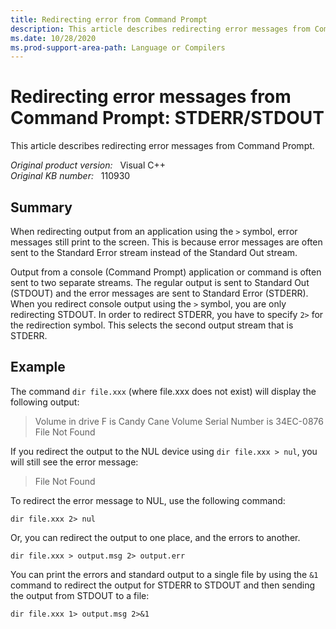 ```yaml
---
title: Redirecting error from Command Prompt
description: This article describes redirecting error messages from Command Prompt.
ms.date: 10/28/2020
ms.prod-support-area-path: Language or Compilers
---
```

# Redirecting error messages from Command Prompt: STDERR/STDOUT

This article describes redirecting error messages from Command Prompt.

_Original product version:_ &nbsp; Visual C++  
_Original KB number:_ &nbsp; 110930

## Summary

When redirecting output from an application using the `>` symbol, error messages still print to the screen. This is because error messages are often sent to the Standard Error stream instead of the Standard Out stream.

Output from a console (Command Prompt) application or command is often sent to two separate streams. The regular output is sent to Standard Out (STDOUT) and the error messages are sent to Standard Error (STDERR). When you redirect console output using the `>` symbol, you are only redirecting STDOUT. In order to redirect STDERR, you have to specify `2>` for the redirection symbol. This selects the second output stream that is STDERR.

## Example

The command `dir file.xxx` (where file.xxx does not exist) will display the following output:

> Volume in drive F is Candy Cane Volume Serial Number is 34EC-0876  
File Not Found

If you redirect the output to the NUL device using `dir file.xxx > nul`, you will still see the error message:

> File Not Found

To redirect the error message to NUL, use the following command:

```console
dir file.xxx 2> nul
```  

Or, you can redirect the output to one place, and the errors to another.

```console
dir file.xxx > output.msg 2> output.err
```  

You can print the errors and standard output to a single file by using the `&1` command to redirect the output for STDERR to STDOUT and then sending the output from STDOUT to a file:

```console
dir file.xxx 1> output.msg 2>&1
```
